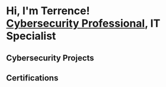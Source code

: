 <h1>Hi, I'm Terrence! <br/><a href="https://github.com/TerrenceBobb"></a> <a href="https://www.linkedin.com/in/terrence-bobb-40651317b/">Cybersecurity Professional</a>, <a> IT Specialist</a> </a></h1>

<h2>Cybersecurity Projects </h2>


<h2>Certifications</h2>


